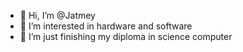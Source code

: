 - 👋 Hi, I’m @Jatmey
- 👀 I’m interested in hardware and software 
- 🌱 I’m just finishing my diploma in science computer

<!---
Jatmey/Jatmey is a ✨ special ✨ repository because its `README.md` (this file) appears on your GitHub profile.
You can click the Preview link to take a look at your changes.
--->
